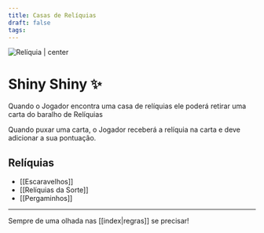```yaml
---
title: Casas de Relíquias
draft: false
tags:
---
```

![Relíquia | center](vase-256px.png)

# Shiny Shiny ✨

Quando o Jogador encontra uma casa de relíquias ele poderá retirar uma carta do baralho de Relíquias  

Quando puxar uma carta, o Jogador receberá a relíquia na carta e deve adicionar a sua pontuação.  

## Relíquias
- [[Escaravelhos]]
- [[Relíquias da Sorte]]
- [[Pergaminhos]]

---

Sempre de uma olhada nas [[index|regras]] se precisar!
